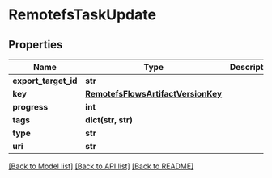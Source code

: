 # RemotefsTaskUpdate

## Properties
Name | Type | Description | Notes
------------ | ------------- | ------------- | -------------
**export_target_id** | **str** |  | [optional] 
**key** | [**RemotefsFlowsArtifactVersionKey**](RemotefsFlowsArtifactVersionKey.md) |  | [optional] 
**progress** | **int** |  | [optional] 
**tags** | **dict(str, str)** |  | [optional] 
**type** | **str** |  | [optional] 
**uri** | **str** |  | [optional] 

[[Back to Model list]](../README.md#documentation-for-models) [[Back to API list]](../README.md#documentation-for-api-endpoints) [[Back to README]](../README.md)

